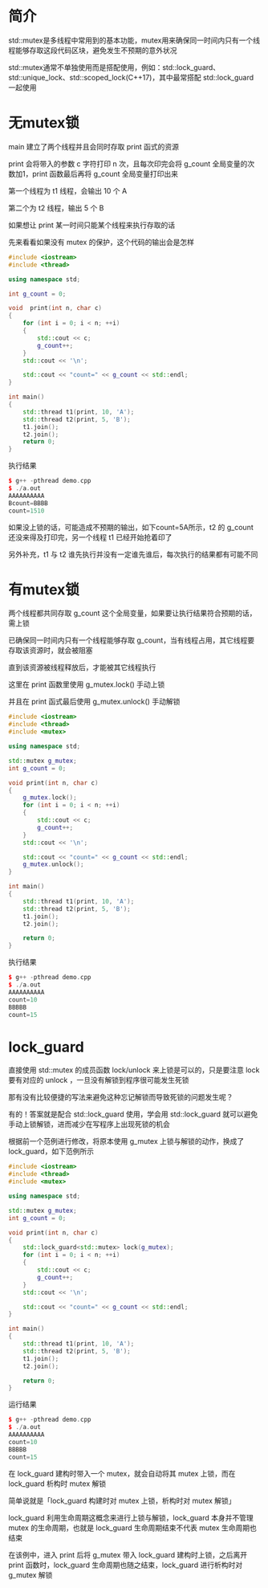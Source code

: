 # 简介

std::mutex是多线程中常用到的基本功能，mutex用来确保同一时间内只有一个线程能够存取这段代码区块，避免发生不预期的意外状况

std::mutex通常不单独使用而是搭配使用，例如：std::lock_guard、std::unique_lock、std::scoped_lock(C++17)，其中最常搭配 std::lock_guard 一起使用

# 无mutex锁

main 建立了两个线程并且会同时存取 print 函式的资源

print 会将带入的参数 c 字符打印 n 次，且每次印完会将 g_count 全局变量的次数加1，print 函数最后再将 g_count 全局变量打印出来

第一个线程为 t1 线程，会输出 10 个 A

第二个为 t2 线程，输出 5 个 B

如果想让 print 某一时间只能某个线程来执行存取的话

先来看看如果没有 mutex 的保护，这个代码的输出会是怎样
``` cpp
#include <iostream>
#include <thread>

using namespace std;

int g_count = 0;

void  print(int n, char c)
{
    for (int i = 0; i < n; ++i)
    {
        std::cout << c;
        g_count++;
    }
    std::cout << '\n';

    std::cout << "count=" << g_count << std::endl;
}

int main()
{
    std::thread t1(print, 10, 'A');
    std::thread t2(print, 5, 'B');
    t1.join();
    t2.join();
    return 0;
}
```
执行结果
``` cpp
$ g++ -pthread demo.cpp
$ ./a.out 
AAAAAAAAAA
Bcount=BBBB
count=1510
```
如果没上锁的话，可能造成不预期的输出，如下count=5A所示，t2 的 g_count 还没来得及打印完，另一个线程 t1 已经开始抢着印了

另外补充，t1 与 t2 谁先执行并没有一定谁先谁后，每次执行的结果都有可能不同

# 有mutex锁


两个线程都共同存取 g_count 这个全局变量，如果要让执行结果符合预期的话，需上锁

已确保同一时间内只有一个线程能够存取 g_count，当有线程占用，其它线程要存取该资源时，就会被阻塞

直到该资源被线程释放后，才能被其它线程执行

这里在 print 函数里使用 g_mutex.lock() 手动上锁

并且在 print 函式最后使用 g_mutex.unlock() 手动解锁
``` cpp
#include <iostream>
#include <thread>
#include <mutex>

using namespace std;

std::mutex g_mutex;
int g_count = 0;

void print(int n, char c)
{
    g_mutex.lock();
    for (int i = 0; i < n; ++i)
    {
        std::cout << c;
        g_count++;
    }
    std::cout << '\n';

    std::cout << "count=" << g_count << std::endl;
    g_mutex.unlock();
}

int main()
{
    std::thread t1(print, 10, 'A');
    std::thread t2(print, 5, 'B');
    t1.join();
    t2.join();

    return 0;
}
```
执行结果
``` cpp
$ g++ -pthread demo.cpp
$ ./a.out 
AAAAAAAAAA
count=10
BBBBB
count=15
```

# lock_guard

直接使用 std::mutex 的成员函数 lock/unlock 来上锁是可以的，只是要注意 lock 要有对应的 unlock ，一旦没有解锁到程序很可能发生死锁

那有没有比较便捷的写法来避免这种忘记解锁而导致死锁的问题发生呢？

有的！答案就是配合 std::lock_guard 使用，学会用 std::lock_guard 就可以避免手动上锁解锁，进而减少在写程序上出现死锁的机会

根据前一个范例进行修改，将原本使用 g_mutex 上锁与解锁的动作，换成了 lock_guard，如下范例所示
``` cpp
#include <iostream>
#include <thread>
#include <mutex>

using namespace std;

std::mutex g_mutex;
int g_count = 0;

void print(int n, char c)
{
    std::lock_guard<std::mutex> lock(g_mutex);
    for (int i = 0; i < n; ++i)
    {
        std::cout << c;
        g_count++;
    }
    std::cout << '\n';

    std::cout << "count=" << g_count << std::endl;
}

int main()
{
    std::thread t1(print, 10, 'A');
    std::thread t2(print, 5, 'B');
    t1.join();
    t2.join();

    return 0;
}
```
运行结果
``` cpp
$ g++ -pthread demo.cpp
$ ./a.out 
AAAAAAAAAA
count=10
BBBBB
count=15
```
在 lock_guard 建构时带入一个 mutex，就会自动将其 mutex 上锁，而在 lock_guard 析构时 mutex 解锁

简单说就是「lock_guard 构建时对 mutex 上锁，析构时对 mutex 解锁」

lock_guard 利用生命周期这概念来进行上锁与解锁，lock_guard 本身并不管理 mutex 的生命周期，也就是 lock_guard 生命周期结束不代表 mutex 生命周期也结束

在该例中，进入 print 后将 g_mutex 带入 lock_guard 建构时上锁，之后离开 print 函数时，lock_guard 生命周期也随之结束，lock_guard 进行析构时对 g_mutex 解锁


